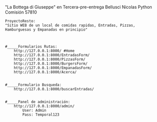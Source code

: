 "La Bottega di Giuseppe" en Tercera-pre-entrega
Bellusci Nicolas
Python
Comisión 57810



    ProyectoResto:
    "Sitio WEB de un local de comidas rapidas, Entradas, Pizzas, Hamburguesas y Empanadas en principio"



    #_____Formularios Rutas:
        http://127.0.0.1:8000/ #Home
        http://127.0.0.1:8000/EntradasForm/
        http://127.0.0.1:8000/PizzasForm/
        http://127.0.0.1:8000/BurgersForm/
        http://127.0.0.1:8000/EmpanadasForm/
        http://127.0.0.1:8000/Acerca/


    #_____Formulario Busqueda:
        http://127.0.0.1:8000/buscarEntradas/


    #_____Panel de administración:
        http://127.0.0.1:8000/admin/
            User: Admin
            Pass: Temporal123






